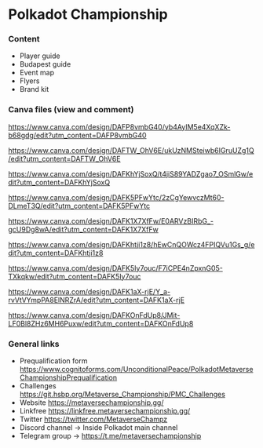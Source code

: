 # Polkadot Championship

### Content

- Player guide
- Budapest guide
- Event map
- Flyers
- Brand kit

### Canva files (view and comment)

https://www.canva.com/design/DAFP8vmbG40/yb4AyIM5e4XqXZk-b68gdg/edit?utm_content=DAFP8vmbG40

https://www.canva.com/design/DAFTW_OhV6E/ukUzNMSteiwb6IGruUZg1Q/edit?utm_content=DAFTW_OhV6E

https://www.canva.com/design/DAFKhYjSoxQ/t4jiS89YADZgao7_OSmlGw/edit?utm_content=DAFKhYjSoxQ

https://www.canva.com/design/DAFK5PFwYtc/2zCgYewvczMt60-DLmeT3Q/edit?utm_content=DAFK5PFwYtc

https://www.canva.com/design/DAFK1X7XfFw/E0ARVzBIRbG_-gcU9Dg8wA/edit?utm_content=DAFK1X7XfFw

https://www.canva.com/design/DAFKhtji1z8/hEwCnQOWcz4FPIQVu1Gs_g/edit?utm_content=DAFKhtji1z8

https://www.canva.com/design/DAFK5Iy7ouc/F7iCPE4nZpxnG05-TXkqkw/edit?utm_content=DAFK5Iy7ouc

https://www.canva.com/design/DAFK1aX-rjE/Y_a-rvVtVYmpPA8ElNRZrA/edit?utm_content=DAFK1aX-rjE

https://www.canva.com/design/DAFKOnFdUp8/JMit-LF0Bl8ZHz6MH6Puxw/edit?utm_content=DAFKOnFdUp8


### General links

- Prequalification form https://www.cognitoforms.com/UnconditionalPeace/PolkadotMetaverseChampionshipPrequalification
- Challenges https://git.hsbp.org/Metaverse_Championship/PMC_Challenges
- Website https://metaversechampionship.gg/
- Linkfree https://linkfree.metaversechampionship.gg/
- Twitter https://twitter.com/MetaverseChampz
- Discord channel -> Inside Polkadot main channel
- Telegram group -> https://t.me/metaversechampionship
